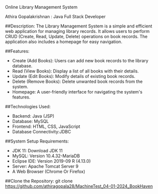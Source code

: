 Online Library Management System

Athira Gopalakrishnan : Java Full Stack Developer

##Description:
The Library Management System is a simple and efficient web application for managing library records. It allows users to perform CRUD (Create, Read, Update, Delete) operations on book records.
The application also includes a homepage for easy navigation.


##Features:
* Create (Add Books): Users can add new book records to the library database.
* Read (View Books): Display a list of all books with their details.
* Update (Edit Books): Modify details of existing book records.
* Delete (Remove Books): Delete unwanted book records from the system.
* Homepage: A user-friendly interface for navigating the system's features.


##Technologies Used:
* Backend: Java (JSP)
* Database: MySQL
* Frontend: HTML, CSS, JavaScript
* Database Connectivity:JDBC


##System Setup Requirements:
* JDK 11: Download JDK 11
* MySQL: Version 10.4.32-MariaDB 
* Eclipse IDE: Version 2019-09 R (4.13.0)
* Server: Apache Tomcat Server 9
* A Web Browser (Chrome Or Firefox)


##Clone the Repository:
git clone https://github.com/athiragopala28/MachineTest_04-01-2024_BookHaven
